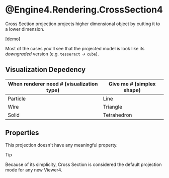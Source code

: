 # @Engine4.Rendering.CrossSection4

Cross Section projection projects higher dimensional object by cutting it to a lower dimension.

[demo]

Most of the cases you'll see that the projected model is look like its *downgraded* version (e.g. `tesseract` -> `cube`).

## Visualization Depedency
|When renderer need # (visualization type)|Give me # (simplex shape)|
|---|---|
|Particle|Line|
|Wire|Triangle|
|Solid|Tetrahedron|

## Properties

This projection doesn't have any meaningful property.

> [!TIP]
> Because of its simplicity, Cross Section is considered the default projection mode for any new Viewer4.